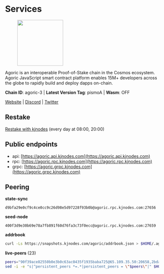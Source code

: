 # Services

<figure><img src="https://raw.githubusercontent.com/kj89/testnet_manuals/main/pingpub/logos/agoric.png" width="150" alt=""><figcaption></figcaption></figure>

Agoric is an interoperable Proof-of-Stake chain in the Cosmos ecosystem.  Agoric JavaScript smart contract platform enables 15M+ developers across the  globe to rapidly build and deploy dapps on-chain.

**Chain ID**: agoric-3 | **Latest Version Tag**: pismoA | **Wasm**: OFF

[Website](https://agoric.com) | [Discord](https://discord.com/invite/qDW8DRes4s) | [Twitter](https://twitter.com/agoric)

## Restake

[Restake with kjnodes](https://restake.app/agoric/agoricvaloper1ku5sm2twlsywdrp4wz3kfwgyrtqtp0lpr3nvk8) (every day at 08:00, 20:00)
## Public endpoints

* api: [https://agoric.api.kjnodes.com](https://agoric.api.kjnodes.com)
* rpc: [https://agoric.rpc.kjnodes.com](https://agoric.rpc.kjnodes.com)
* grpc: [https://agoric.grpc.kjnodes.com](https://agoric.grpc.kjnodes.com)

## Peering

**state-sync**

```text
d9bfa29e0cf9c4ce0cc9c26d98e5d97228f93b0b@agoric.rpc.kjnodes.com:27656
```

**seed-node**

```text
400f3d9e30b69e78a7fb891f60d76fa3c73f0ecc@agoric.rpc.kjnodes.com:27659
```

**addrbook**
```bash
curl -Ls https://snapshots.kjnodes.com/agoric/addrbook.json > $HOME/.agoric/config/addrbook.json
```

**live-peers** (23)
```bash
peers="90f39ace82550b0e3b0c63ac0435f1935baba725@65.109.35.50:20658,2bda83f1501d30187e662c59d75ed4ffffcf8004@135.181.142.117:26656,059f6ccc82a5bdd61e9089914368d0aade14fac0@159.89.101.239:26060,3704274281d20dc09e7161d80a1e16bcb2de0fbf@185.216.33.154:26656,aede0d57cd77051cf1270675fa770c22e8074501@64.32.40.117:26656,05f967bf55fee6647e69bdfca69f064d7e4876c5@128.199.128.15:26060,d9bfa29e0cf9c4ce0cc9c26d98e5d97228f93b0b@65.109.88.38:27656,63bd6649f80362ce513027d99ef32c826fdbd259@45.9.62.136:26656,c51a25f0ee9e8305e2c20ca116a4bc840c6fbbd5@65.108.234.23:14456,a38a30c1dd31f63be2befd40b82964b215c3c288@165.22.251.28:26656,0837c0dac0bb15e79e64207bb0fa5a9a6fa42ad4@178.62.116.62:26656,fb3c53630803da3947a54ac76bae6bd6e989a058@34.72.229.79:26656,4eea1e0a22d8d2ade108fc5f8e07d6d6e711e909@65.108.10.138:26656,711f6f36a6ec3924b6d721de6adce604092e59f2@116.202.226.169:26656,01c3a56aa6e69c59161a9e4ae1037388c8931367@116.202.114.4:26656,0464c8dded70d01f5ab50a8d6047a6b27ddf2ccd@84.244.95.232:26656,f095bb53006ebddcbbf29c8df70dddcba6419e36@142.93.145.13:26656,e759de7a872eff293ab1316a0745eb5fdd5614f3@88.217.142.187:26656,1d4d7b77e79c2dad9e8586df4f30c7b550f5d49b@13.40.153.111:26656,0f642db2770d4dd3e0d030b2f14f1365e40f3b38@185.146.148.101:26657,cfc29147c8bfe80550c70f357a5385f62426507d@188.214.129.233:44656,b6396f86d6d73a99e1957ea202840d6f48eb03c9@44.192.103.233:26656,9ed68bef54712b46713ac755ab7a6e7ad30694ef@192.99.44.79:14456"
sed -i -e "s|^persistent_peers *=.*|persistent_peers = \"$peers\"|" $HOME/.agoric/config/config.toml
```
